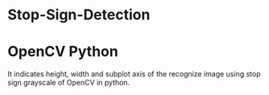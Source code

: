 # Stop-Sign-Detection

# OpenCV Python
It indicates height, width and subplot axis of the recognize image using stop sign grayscale of OpenCV in python.
  
